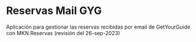 ﻿# Reservas Mail GYG

Aplicación para gestionar las reservas recibidas por email de GetYourGuide con MKN Reservas  (revisión del 26-sep-2023)
